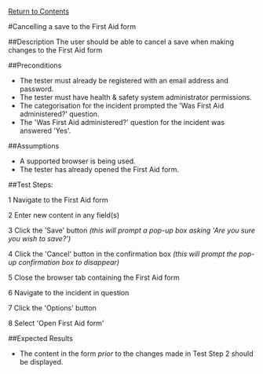 [Return to Contents](https://github.com/infojam-james/test-cases/blob/master/Contents.md)

#Cancelling a save to the First Aid form

##Description
The user should be able to cancel a save when making changes to the First Aid form

##Preconditions
+ The tester must already be registered with an email address and password.
+ The tester must have health & safety system administrator permissions.
+ The categorisation for the incident prompted the 'Was First Aid administered?' question.
+ The 'Was First Aid administered?' question for the incident was answered 'Yes'.

##Assumptions
+ A supported browser is being used.
+ The tester has already opened the First Aid form.

##Test Steps:

1 Navigate to the First Aid form

2 Enter new content in any field(s)

3 Click the 'Save' button *(this will prompt a pop-up box asking 'Are you sure you wish to save?')*

4 Click the 'Cancel' button in the confirmation box *(this will prompt the pop-up confirmation box to disappear)*

5 Close the browser tab containing the First Aid form

6 Navigate to the incident in question

7 Click the 'Options' button

8 Select 'Open First Aid form'

##Expected Results
+ The content in the form *prior* to the changes made in Test Step 2 should be displayed.
